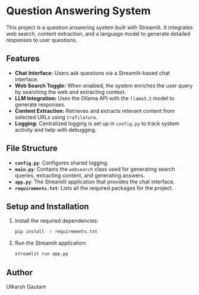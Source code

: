# Question Answering System

This project is a question answering system built with Streamlit. It integrates web search, content extraction, and a language model to generate detailed responses to user questions.

## Features

- **Chat Interface:** Users ask questions via a Streamlit-based chat interface.
- **Web Search Toggle:** When enabled, the system enriches the user query by searching the web and extracting context.
- **LLM Integration:** Uses the Ollama API with the `llama3.2` model to generate responses.
- **Content Extraction:** Retrieves and extracts relevant content from selected URLs using `trafilatura`.
- **Logging:** Centralized logging is set up in `config.py` to track system activity and help with debugging.
  
## File Structure

- **`config.py`**: Configures shared logging.
- **`main.py`**: Contains the `websearch` class used for generating search queries, extracting content, and generating answers.
- **`app.py`**: The Streamlit application that provides the chat interface.
- **`requirements.txt`**: Lists all the required packages for the project.

## Setup and Installation

1. Install the required dependencies:
   ```bash
   pip install -r requirements.txt
   ```
2. Run the Streamlit application:
   ```bash
   streamlit run app.py
   ```

## Author

Utkarsh Gautam

